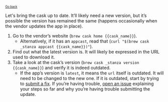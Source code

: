 <sup><sub>[Go back](checksum_does_not_match_error_fix_icomplete.md)</sup></sub>

Let's bring the cask up to date. It’ll likely need a new version, but it’s possible the version has remained the same (happens occasionally when the vendor updates the app in place).

1. Go to the vendor’s website (`brew cask home {{cask_name}}`).
    * Alternatively, if it has an `appcast`, read that (`curl "$(brew cask _stanza appcast {{cask_name}})"`).
2. Find out what the latest version is. It will likely be expressed in the URL used to download it.
3. Take a look at the cask’s version (`brew cask _stanza version {{cask_name}}`) and verify it is indeed outdated.
    * If the app’s version is `latest`, it means the `url` itself is outdated. It will need to be changed to the new one.
If it is outdated, start by trying to [submit a fix](../../CONTRIBUTING.md#updating-a-cask). If you’re having trouble, [open an issue](https://github.com/Homebrew/homebrew-cask/issues/new?template=01_bug_report.md) explaining your steps so far and why you’re having trouble submitting the update.
